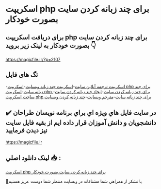 # اسکریپت php برای چند زبانه کردن سایت بصورت خودکار

## برای دریافت اسکریپت php برای چند زبانه کردن سایت بصورت خودکار به لینک زیر بروید 👇

https://magicfile.ir/?p=2107

## تگ های فایل

-[اسکریپت ترجمه آنلاین سایت](https://magicfile.ir/product/%d8%a7%d8%b3%da%a9%d8%b1%db%8c%d9%be%d8%aa-php-%d8%a8%d8%b1%d8%a7%db%8c%da%86%d9%86%d8%af-%d8%b2%d8%a8%d8%a7%d9%86%d9%87-%da%a9%d8%b1%d8%af%d9%86-%d8%b3%d8%a7%db%8c%d8%aa-%d8%a8%d8%b5%d9%88%d8%b1%d8%aa-%d8%ae%d9%88%d8%af%da%a9%d8%a7%d8%b1/)-[اسکریپت چند زبانه وبسایت](https://magicfile.ir/product/%d8%a7%d8%b3%da%a9%d8%b1%db%8c%d9%be%d8%aa-php-%d8%a8%d8%b1%d8%a7%db%8c%da%86%d9%86%d8%af-%d8%b2%d8%a8%d8%a7%d9%86%d9%87-%da%a9%d8%b1%d8%af%d9%86-%d8%b3%d8%a7%db%8c%d8%aa-%d8%a8%d8%b5%d9%88%d8%b1%d8%aa-%d8%ae%d9%88%d8%af%da%a9%d8%a7%d8%b1/)-[اسکریپت php برای چند زبانه سایت](https://magicfile.ir/product/%d8%a7%d8%b3%da%a9%d8%b1%db%8c%d9%be%d8%aa-php-%d8%a8%d8%b1%d8%a7%db%8c%da%86%d9%86%d8%af-%d8%b2%d8%a8%d8%a7%d9%86%d9%87-%da%a9%d8%b1%d8%af%d9%86-%d8%b3%d8%a7%db%8c%d8%aa-%d8%a8%d8%b5%d9%88%d8%b1%d8%aa-%d8%ae%d9%88%d8%af%da%a9%d8%a7%d8%b1/)-[اسکریپت php برای چند زبانه کردن سایت](https://magicfile.ir/product/%d8%a7%d8%b3%da%a9%d8%b1%db%8c%d9%be%d8%aa-php-%d8%a8%d8%b1%d8%a7%db%8c%da%86%d9%86%d8%af-%d8%b2%d8%a8%d8%a7%d9%86%d9%87-%da%a9%d8%b1%d8%af%d9%86-%d8%b3%d8%a7%db%8c%d8%aa-%d8%a8%d8%b5%d9%88%d8%b1%d8%aa-%d8%ae%d9%88%d8%af%da%a9%d8%a7%d8%b1/)-[ایجاد  چند زبانه کردن سایت](https://magicfile.ir/product/%d8%a7%d8%b3%da%a9%d8%b1%db%8c%d9%be%d8%aa-php-%d8%a8%d8%b1%d8%a7%db%8c%da%86%d9%86%d8%af-%d8%b2%d8%a8%d8%a7%d9%86%d9%87-%da%a9%d8%b1%d8%af%d9%86-%d8%b3%d8%a7%db%8c%d8%aa-%d8%a8%d8%b5%d9%88%d8%b1%d8%aa-%d8%ae%d9%88%d8%af%da%a9%d8%a7%d8%b1/)-[ساخت اسکریپت php برای چند زبانه سایت](https://magicfile.ir/product/%d8%a7%d8%b3%da%a9%d8%b1%db%8c%d9%be%d8%aa-php-%d8%a8%d8%b1%d8%a7%db%8c%da%86%d9%86%d8%af-%d8%b2%d8%a8%d8%a7%d9%86%d9%87-%da%a9%d8%b1%d8%af%d9%86-%d8%b3%d8%a7%db%8c%d8%aa-%d8%a8%d8%b5%d9%88%d8%b1%d8%aa-%d8%ae%d9%88%d8%af%da%a9%d8%a7%d8%b1/)-[مترجم وبسایت](https://magicfile.ir/product/%d8%a7%d8%b3%da%a9%d8%b1%db%8c%d9%be%d8%aa-php-%d8%a8%d8%b1%d8%a7%db%8c%da%86%d9%86%d8%af-%d8%b2%d8%a8%d8%a7%d9%86%d9%87-%da%a9%d8%b1%d8%af%d9%86-%d8%b3%d8%a7%db%8c%d8%aa-%d8%a8%d8%b5%d9%88%d8%b1%d8%aa-%d8%ae%d9%88%d8%af%da%a9%d8%a7%d8%b1/)-[چند زبانه کردن وبسایت](https://magicfile.ir/product/%d8%a7%d8%b3%da%a9%d8%b1%db%8c%d9%be%d8%aa-php-%d8%a8%d8%b1%d8%a7%db%8c%da%86%d9%86%d8%af-%d8%b2%d8%a8%d8%a7%d9%86%d9%87-%da%a9%d8%b1%d8%af%d9%86-%d8%b3%d8%a7%db%8c%d8%aa-%d8%a8%d8%b5%d9%88%d8%b1%d8%aa-%d8%ae%d9%88%d8%af%da%a9%d8%a7%d8%b1/)

## ✔️ در سايت فايل هاي ويژه اي براي برنامه نويسان طراحان دانشجويان و دانش آموزان قرار داده ايم از بقيه فايل سايت نيز ديدن فرماييد

https://magicfile.ir


## لينک دانلود اصلي 📥 :

[اسکریپت php برای چند زبانه کردن سایت بصورت خودکار](https://magicfile.ir/product/%d8%a7%d8%b3%da%a9%d8%b1%db%8c%d9%be%d8%aa-php-%d8%a8%d8%b1%d8%a7%db%8c%da%86%d9%86%d8%af-%d8%b2%d8%a8%d8%a7%d9%86%d9%87-%da%a9%d8%b1%d8%af%d9%86-%d8%b3%d8%a7%db%8c%d8%aa-%d8%a8%d8%b5%d9%88%d8%b1%d8%aa-%d8%ae%d9%88%d8%af%da%a9%d8%a7%d8%b1/) 


🙏با تشکر از همراهي شما مشتاقانه در وبسایت منتظر شما دوست عزیز هستیم

